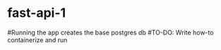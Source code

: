 # fast-api-1

#Running the app creates the base postgres db
#TO-DO: Write how-to containerize and run